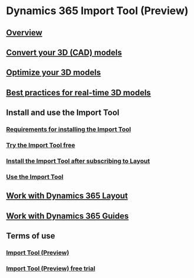 # Dynamics 365 Import Tool (Preview)
## [Overview](index.md)
## [Convert your 3D (CAD) models](convert-models.md)
## [Optimize your 3D models](optimize-models.md)
## [Best practices for real-time 3D models](best-practices.md)
## Install and use the Import Tool
### [Requirements for installing the Import Tool](requirements.md)
### [Try the Import Tool free](try-import-tool-free.md)
### [Install the Import Tool after subscribing to Layout](install.md)
### [Use the Import Tool](import-tool.md)
## [Work with Dynamics 365 Layout](layout.md)
## [Work with Dynamics 365 Guides](guides.md)
## Terms of use
### [Import Tool (Preview)](../legal/import-tool-license-terms.md)
### [Import Tool (Preview) free trial](../legal/import-tool-free-trial.md)
